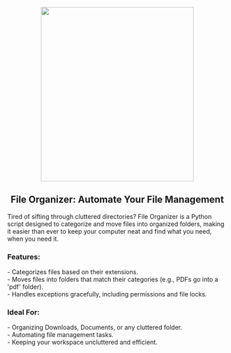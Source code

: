 <p align="center">
<img src="https://github.com/Jayjohn1337/configure-ad/assets/67848718/1e1981b1-ef00-42de-a6c0-a29e1f5e0ad3"
      width = 350
      height = 400 />
</p>


<h2 align="center">File Organizer: Automate Your File Management</h2>
<p>Tired of sifting through cluttered directories? File Organizer is a Python script designed to categorize and move files into organized folders, making it easier than ever to keep your computer neat and find what you need, when you need it.</p>

<h3>Features:</h3>
<p>  
- Categorizes files based on their extensions. <br>         
- Moves files into folders that match their categories (e.g., PDFs go into a 'pdf' folder).<br>          
- Handles exceptions gracefully, including permissions and file locks.<br>
</p>
  
<h3>Ideal For:</h3>
<p>
- Organizing Downloads, Documents, or any cluttered folder.<br>          
- Automating file management tasks. <br>         
- Keeping your workspace uncluttered and efficient. <br>          
</p>
